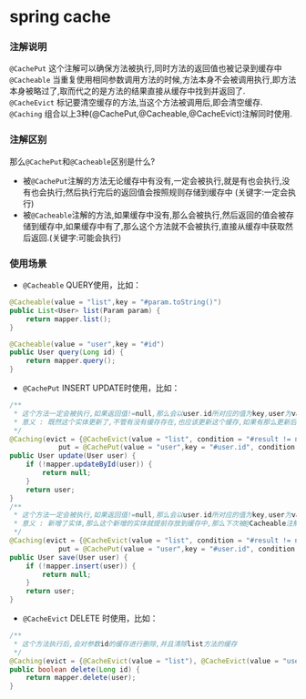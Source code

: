 # spring cache
### 注解说明<br>
``@CachePut`` 这个注解可以确保方法被执行,同时方法的返回值也被记录到缓存中<br>
``@Cacheable`` 当重复使用相同参数调用方法的时候,方法本身不会被调用执行,即方法本身被略过了,取而代之的是方法的结果直接从缓存中找到并返回了.<br>
``@CacheEvict`` 标记要清空缓存的方法,当这个方法被调用后,即会清空缓存.<br>
``@Caching`` 组合以上3种(@CachePut,@Cacheable,@CacheEvict)注解同时使用.<br>
### 注解区别
那么``@CachePut``和``@Cacheable``区别是什么?<br>
- 被``@CachePut``注解的方法无论缓存中有没有,一定会被执行,就是有也会执行,没有也会执行;然后执行完后的返回值会按照规则存储到缓存中 (关键字:一定会执行)
- 被``@Cacheable``注解的方法,如果缓存中没有,那么会被执行,然后返回的值会被存储到缓存中,如果缓存中有了,那么这个方法就不会被执行,直接从缓存中获取然后返回.(关键字:可能会执行)
### 使用场景
- ``@Cacheable`` QUERY使用，比如：
```java
@Cacheable(value = "list",key = "#param.toString()")
public List<User> list(Param param) {
    return mapper.list();
}

@Cacheable(value = "user",key = "#id")
public User query(Long id) {
    return mapper.query();
}
```
- ``@CachePut`` INSERT UPDATE时使用，比如：
```java
/**
 * 这个方法一定会被执行,如果返回值!=null,那么会以user.id所对应的值为key,user为value,存放到缓存中,并且清除list方法的缓存
 * 意义 : 既然这个实体更新了,不管有没有缓存存在,也应该更新这个缓存,如果有那么更新后同步了数据,避免脏数据,如果没有那就是提前存放到缓存中,那么下次被@Cacheable注解的方法,就直接从缓存中获取了
 */
@Caching(evict = {@CacheEvict(value = "list", condition = "#result != null")},
            put = @CachePut(value = "user",key = "#user.id", condition = "#result != null"))
public User update(User user) {
    if (!mapper.updateById(user)) {
        return null;
    }
    return user;
}
/**
 * 这个方法一定会被执行,如果返回值!=null,那么会以user.id所对应的值为key,user为value,存放到缓存中,并且清除list方法的缓存
 * 意义 : 新增了实体,那么这个新增的实体就提前存放到缓存中,那么下次被@Cacheable注解的方法,就直接从缓存中获取了
 */
@Caching(evict = {@CacheEvict(value = "list", condition = "#result != null")},
            put = @CachePut(value = "user",key = "#user.id", condition = "#result != null"))
public User save(User user) {
    if (!mapper.insert(user)) {
        return null;
    }
    return user;
}
```
- ``@CacheEvict`` DELETE 时使用，比如：
```java
/**
 * 这个方法执行后,会对参数id的缓存进行删除,并且清除list方法的缓存
 */
@Caching(evict = {@CacheEvict(value = "list"), @CacheEvict(value = "user",key = "#id")})
public boolean delete(Long id) {
    return mapper.delete(user);
}
```